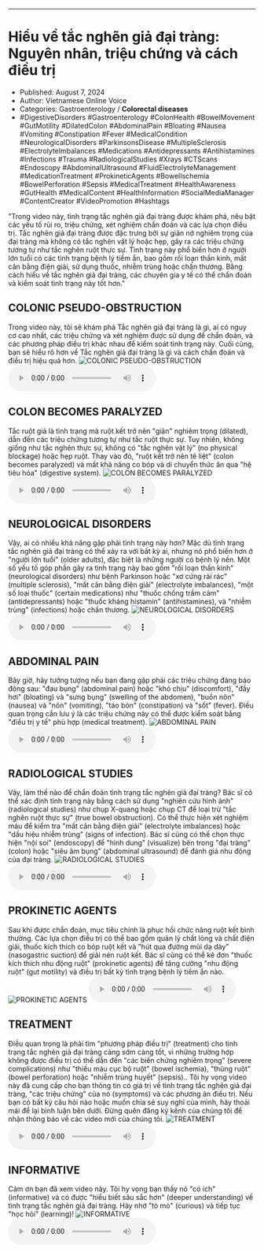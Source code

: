 
---

# Hiểu về tắc nghẽn giả đại tràng: Nguyên nhân, triệu chứng và cách điều trị

- Published: August 7, 2024
- Author: Vietnamese Online Voice
- Categories: Gastroenterology / **Colorectal diseases**
- #DigestiveDisorders #Gastroenterology #ColonHealth #BowelMovement #GutMotility #DilatedColon #AbdominalPain #Bloating #Nausea #Vomiting #Constipation #Fever #MedicalCondition #NeurologicalDisorders #ParkinsonsDisease #MultipleSclerosis #ElectrolyteImbalances #Medications #Antidepressants #Antihistamines #Infections #Trauma #RadiologicalStudies #Xrays #CTScans #Endoscopy #AbdominalUltrasound #FluidElectrolyteManagement #MedicationTreatment #ProkineticAgents #BowelIschemia #BowelPerforation #Sepsis #MedicalTreatment #HealthAwareness #GutHealth #MedicalContent #HealthInformation #SocialMediaManager #ContentCreator #VideoPromotion #Hashtags

"Trong video này, tình trạng tắc nghẽn giả đại tràng được khám phá, nêu bật các yếu tố rủi ro, triệu chứng, xét nghiệm chẩn đoán và các lựa chọn điều trị. Tắc nghẽn giả đại tràng được đặc trưng bởi sự giãn nở nghiêm trọng của đại tràng mà không có tắc nghẽn vật lý hoặc hẹp, gây ra các triệu chứng tương tự như tắc nghẽn ruột thực sự. Tình trạng này phổ biến hơn ở người lớn tuổi có các tình trạng bệnh lý tiềm ẩn, bao gồm rối loạn thần kinh, mất cân bằng điện giải, sử dụng thuốc, nhiễm trùng hoặc chấn thương. Bằng cách hiểu về tắc nghẽn giả đại tràng, các chuyên gia y tế có thể chẩn đoán và kiểm soát tình trạng này tốt hơn."


## COLONIC PSEUDO-OBSTRUCTION

Trong video này, tôi sẽ khám phá Tắc nghẽn giả đại tràng là gì, ai có nguy cơ cao nhất, các triệu chứng và xét nghiệm được sử dụng để chẩn đoán, và các phương pháp điều trị khác nhau để kiểm soát tình trạng này. Cuối cùng, bạn sẽ hiểu rõ hơn về Tắc nghẽn giả đại tràng là gì và cách chẩn đoán và điều trị hiệu quả hơn.
![COLONIC PSEUDO-OBSTRUCTION](https://http-archiver-apis-production-80.schnworks.com/storage/images/transitions/2024-08-07/transition--8676865373-Montserrat-Bold-673AB7.jpg)
<audio controls>
    <source src="https://http-archiver-apis-production-80.schnworks.com/storage/storage/audio/file-3596350621.mp3" type="audio/mpeg">
</audio>



## COLON BECOMES PARALYZED

Tắc ruột giả là tình trạng mà ruột kết trở nên "giãn" nghiêm trọng (dilated), dẫn đến các triệu chứng tương tự như tắc ruột thực sự. Tuy nhiên, không giống như tắc nghẽn thực sự, không có "tắc nghẽn vật lý" (no physical blockage) hoặc hẹp ruột. Thay vào đó, "ruột kết trở nên tê liệt" (colon becomes paralyzed) và mất khả năng co bóp và di chuyển thức ăn qua "hệ tiêu hóa" (digestive system).
![COLON BECOMES PARALYZED](https://http-archiver-apis-production-80.schnworks.com/storage/images/transitions/2024-08-07/transition-23951429361-Montserrat-Medium-673AB7.jpg)
<audio controls>
    <source src="https://http-archiver-apis-production-80.schnworks.com/storage/storage/audio/file-33060676347.mp3" type="audio/mpeg">
</audio>



## NEUROLOGICAL DISORDERS

Vậy, ai có nhiều khả năng gặp phải tình trạng này hơn? Mặc dù tình trạng tắc nghẽn giả đại tràng có thể xảy ra với bất kỳ ai, nhưng nó phổ biến hơn ở "người lớn tuổi" (older adults), đặc biệt là những người có bệnh lý nền. Một số yếu tố góp phần gây ra tình trạng này bao gồm "rối loạn thần kinh" (neurological disorders) như bệnh Parkinson hoặc "xơ cứng rải rác" (multiple sclerosis), "mất cân bằng điện giải" (electrolyte imbalances), "một số loại thuốc" (certain medications) như "thuốc chống trầm cảm" (antidepressants) hoặc "thuốc kháng histamin" (antihistamines), và "nhiễm trùng" (infections) hoặc chấn thương.
![NEUROLOGICAL DISORDERS](https://http-archiver-apis-production-80.schnworks.com/storage/images/transitions/2024-08-07/transition-42335776409-Montserrat-Thin-880E4F.jpg)
<audio controls>
    <source src="https://http-archiver-apis-production-80.schnworks.com/storage/storage/audio/file-47240137735.mp3" type="audio/mpeg">
</audio>



## ABDOMINAL PAIN

Bây giờ, hãy tưởng tượng nếu bạn đang gặp phải các triệu chứng đáng báo động sau: "đau bụng" (abdominal pain) hoặc "khó chịu" (discomfort), "đầy hơi" (bloating) và "sưng bụng" (swelling of the abdomen), "buồn nôn" (nausea) và "nôn" (vomiting), "táo bón" (constipation) và "sốt" (fever). Điều quan trọng cần lưu ý là các triệu chứng này có thể được kiểm soát bằng "điều trị y tế" phù hợp (medical treatment).
![ABDOMINAL PAIN](https://http-archiver-apis-production-80.schnworks.com/storage/images/transitions/2024-08-07/transition--11264052705-Montserrat-Black-673AB7.jpg)
<audio controls>
    <source src="https://http-archiver-apis-production-80.schnworks.com/storage/storage/audio/file-15269209736.mp3" type="audio/mpeg">
</audio>



## RADIOLOGICAL STUDIES

Vậy, làm thế nào để chẩn đoán tình trạng tắc nghẽn giả đại tràng? Bác sĩ có thể xác định tình trạng này bằng cách sử dụng "nghiên cứu hình ảnh" (radiological studies) như chụp X-quang hoặc chụp CT để loại trừ "tắc nghẽn ruột thực sự" (true bowel obstruction). Có thể thực hiện xét nghiệm máu để kiểm tra "mất cân bằng điện giải" (electrolyte imbalances) hoặc "dấu hiệu nhiễm trùng" (signs of infection). Bác sĩ cũng có thể chọn thực hiện "nội soi" (endoscopy) để "hình dung" (visualize) bên trong "đại tràng" (colon) hoặc "siêu âm bụng" (abdominal ultrasound) để đánh giá nhu động của đại tràng.
![RADIOLOGICAL STUDIES](https://http-archiver-apis-production-80.schnworks.com/storage/images/transitions/2024-08-07/transition-2978190385-Montserrat-Black-004895.jpg)
<audio controls>
    <source src="https://http-archiver-apis-production-80.schnworks.com/storage/storage/audio/file-6646250712.mp3" type="audio/mpeg">
</audio>



## PROKINETIC AGENTS

Sau khi được chẩn đoán, mục tiêu chính là phục hồi chức năng ruột kết bình thường. Các lựa chọn điều trị có thể bao gồm quản lý chất lỏng và chất điện giải, thuốc kích thích co bóp ruột kết và "hút qua đường mũi dạ dày" (nasogastric suction) để giải nén ruột kết. Bác sĩ cũng có thể kê đơn "thuốc kích thích nhu động ruột" (prokinetic agents) để tăng cường "nhu động ruột" (gut motility) và điều trị bất kỳ tình trạng bệnh lý tiềm ẩn nào.
![PROKINETIC AGENTS](https://http-archiver-apis-production-80.schnworks.com/storage/images/transitions/2024-08-07/transition-22283914920-Montserrat-Medium-880E4F.jpg)
<audio controls>
    <source src="https://http-archiver-apis-production-80.schnworks.com/storage/storage/audio/file-15345067973.mp3" type="audio/mpeg">
</audio>



## TREATMENT

Điều quan trọng là phải tìm "phương pháp điều trị" (treatment) cho tình trạng tắc nghẽn giả đại tràng càng sớm càng tốt, vì những trường hợp không được điều trị có thể dẫn đến "các biến chứng nghiêm trọng" (severe complications) như "thiếu máu cục bộ ruột" (bowel ischemia), "thủng ruột" (bowel perforation) hoặc "nhiễm trùng huyết" (sepsis).. Tôi hy vọng video này đã cung cấp cho bạn thông tin có giá trị về tình trạng tắc nghẽn giả đại tràng, "các triệu chứng" của nó (symptoms) và các phương án điều trị. Nếu bạn có bất kỳ câu hỏi nào hoặc muốn chia sẻ suy nghĩ của mình, hãy thoải mái để lại bình luận bên dưới. Đừng quên đăng ký kênh của chúng tôi để nhận thông báo về các video mới của chúng tôi.
![TREATMENT](https://http-archiver-apis-production-80.schnworks.com/storage/images/transitions/2024-08-07/transition--3615718378-Montserrat-Regular-673AB7.jpg)
<audio controls>
    <source src="https://http-archiver-apis-production-80.schnworks.com/storage/storage/audio/file-700238239.mp3" type="audio/mpeg">
</audio>



## INFORMATIVE

Cảm ơn bạn đã xem video này. Tôi hy vọng bạn thấy nó "có ích" (informative) và có được "hiểu biết sâu sắc hơn" (deeper understanding) về tình trạng tắc nghẽn giả đại tràng. Hãy nhớ "tò mò" (curious) và tiếp tục "học hỏi" (learning)!
![INFORMATIVE](https://http-archiver-apis-production-80.schnworks.com/storage/images/transitions/2024-08-07/transition-6190066160-Montserrat-Regular-7B1FA2.jpg)
<audio controls>
    <source src="https://http-archiver-apis-production-80.schnworks.com/storage/storage/audio/file-13858036231.mp3" type="audio/mpeg">
</audio>

